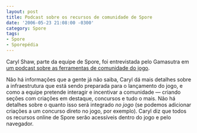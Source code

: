 ```yaml
---
layout: post
title: Podcast sobre os recursos de comunidade de Spore
date: '2006-05-23 21:08:00 -0300'
category: Spore
tags:
- Spore
- Sporepédia
---
```

Caryl Shaw, parte da equipe de Spore, foi entrevistada pelo Gamasutra em [um podcast sobre as ferramentas de comunidade do jogo](http://www.gamasutra.com/features/20060523/gamapodcast_01.shtml).

Não há informações que a gente já não saiba, Caryl dá mais detalhes sobre a infraestrutura que está sendo preparada para o lançamento do jogo, e como a equipe pretende interagir e incentivar a comunidade — criando seções com criações em destaque, concursos e tudo o mais. Não há detalhes sobre o quanto isso será integrado _no jogo_ (se podemos adicionar criações a um concurso direto no jogo, por exemplo). Caryl diz que todos os recursos online de Spore serão acessíveis dentro do jogo e pelo navegador.